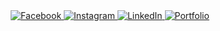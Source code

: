 <div align="center">

<!-- Facebook -->
<a href="https://facebook.com/profile.php?id=100093050435995" target="_blank">
  <img src="https://img.shields.io/badge/Facebook-1877F2?style=for-the-badge&logo=facebook&logoColor=white&color=26a641" alt="Facebook"/>
</a>

<!-- Instagram -->
<a href="https://instagram.com/yourprofile" target="_blank">
  <img src="https://img.shields.io/badge/Instagram-E4405F?style=for-the-badge&logo=instagram&logoColor=white&color=26a641" alt="Instagram"/>
</a>

<!-- LinkedIn -->
<a href="https://linkedin.com/in/bryanlomerio" target="_blank">
  <img src="https://img.shields.io/badge/LinkedIn-0A66C2?style=for-the-badge&logo=linkedin&logoColor=white&color=26a641" alt="LinkedIn"/>
</a>

<!-- Portfolio -->
<a href="https://lomerio.cloud" target="_blank">
  <img src="https://img.shields.io/badge/Portfolio-000000?style=for-the-badge&logo=About.me&logoColor=white&color=26a641" alt="Portfolio"/>
</a>

</div>
